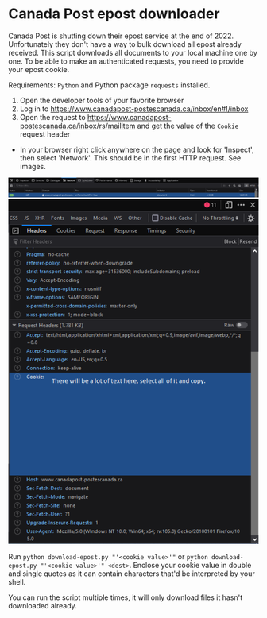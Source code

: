 # Canada Post epost downloader

Canada Post is shutting down their epost service at the end of 2022. Unfortunately they don't have a way to bulk download all epost already received. This script downloads all documents to your local machine one by one. To be able to make an authenticated requests, you need to provide your epost cookie.

Requirements: `Python` and Python package `requests` installed.

1. Open the developer tools of your favorite browser 
2. Log in to https://www.canadapost-postescanada.ca/inbox/en#!/inbox
3. Open the request to https://www.canadapost-postescanada.ca/inbox/rs/mailitem and get the value of the `Cookie` request header    
* In your browser right click anywhere on the page and look for 'Inspect', then select 'Network'. This should be in the first HTTP request. See images.

![Network Inspect](https://github.com/Jakesta13/download-epost-from-canada-post/blob/main/Inspect%20Network.PNG?raw=true)    
![Cookie Example](https://github.com/Jakesta13/download-epost-from-canada-post/blob/main/Epost%20Cookie%20Example.png?raw=true)    

Run `python download-epost.py "'<cookie value>'"` or `python download-epost.py "'<cookie value>'" <dest>`. Enclose your cookie value in double and single quotes as it can contain characters that'd be interpreted by your shell.

You can run the script multiple times, it will only download files it hasn't downloaded already.